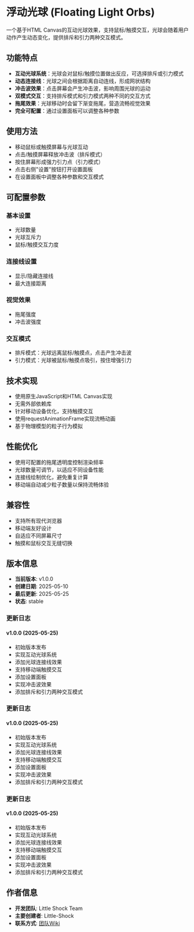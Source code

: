 # 浮动光球 (Floating Light Orbs)

一个基于HTML Canvas的互动光球效果，支持鼠标/触摸交互，光球会随着用户动作产生动态变化，提供排斥和引力两种交互模式。

## 功能特点

- **互动光球系统**：光球会对鼠标/触摸位置做出反应，可选择排斥或引力模式
- **动态连接线**：光球之间会根据距离自动连线，形成网状结构
- **冲击波效果**：点击屏幕会产生冲击波，影响周围光球的运动
- **双模式交互**：支持排斥模式和引力模式两种不同的交互方式
- **拖尾效果**：光球移动时会留下渐变拖尾，营造流畅视觉效果
- **完全可配置**：通过设置面板可以调整各种参数

## 使用方法

- 移动鼠标或触摸屏幕与光球互动
- 点击/触摸屏幕释放冲击波（排斥模式）
- 按住屏幕形成强力引力点（引力模式）
- 点击右侧"设置"按钮打开设置面板
- 在设置面板中调整各种参数和交互模式

## 可配置参数

### 基本设置
- 光球数量
- 光球互斥力
- 鼠标/触摸交互力度

### 连接线设置
- 显示/隐藏连接线
- 最大连接距离

### 视觉效果
- 拖尾强度
- 冲击波强度

### 交互模式
- 排斥模式：光球远离鼠标/触摸点，点击产生冲击波
- 引力模式：光球被鼠标/触摸点吸引，按住增强引力

## 技术实现

- 使用原生JavaScript和HTML Canvas实现
- 无需外部依赖库
- 针对移动设备优化，支持触摸交互
- 使用requestAnimationFrame实现流畅动画
- 基于物理模型的粒子行为模拟

## 性能优化

- 使用可配置的拖尾透明度控制渲染频率
- 光球数量可调节，以适应不同设备性能
- 连接线绘制优化，避免重复计算
- 移动端自动减少粒子数量以保持流畅体验

## 兼容性

- 支持所有现代浏览器
- 移动端友好设计
- 自适应不同屏幕尺寸
- 触摸和鼠标交互无缝切换


## 版本信息

- **当前版本**: v1.0.0
- **创建日期**: 2025-05-10
- **最后更新**: 2025-05-25
- **状态**: stable

### 更新日志

#### v1.0.0 (2025-05-25)

- 初始版本发布
- 实现互动光球系统
- 添加光球连接线效果
- 支持移动端触摸交互
- 添加设置面板
- 实现冲击波效果
- 添加排斥和引力两种交互模式

### 更新日志

#### v1.0.0 (2025-05-25)

- 初始版本发布
- 实现互动光球系统
- 添加光球连接线效果
- 支持移动端触摸交互
- 添加设置面板
- 实现冲击波效果
- 添加排斥和引力两种交互模式

### 更新日志

#### v1.0.0 (2025-05-25)

- 初始版本发布
- 实现互动光球系统
- 添加光球连接线效果
- 支持移动端触摸交互
- 添加设置面板
- 实现冲击波效果
- 添加排斥和引力两种交互模式



## 作者信息

- **开发团队**: Little Shock Team
- **主要创建者**: Little-Shock
- **联系方式**: [团队Wiki](https://waytoagi.feishu.cn/wiki/UaxewECiHiVBmykypR0c48FhnFd)
